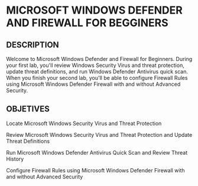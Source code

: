 # MICROSOFT WINDOWS DEFENDER AND FIREWALL FOR BEGGINERS
<h2>DESCRIPTION</h2>
<a>Welcome to Microsoft Windows Defender and Firewall for Beginners. During your first lab, you'll review Windows Security Virus and threat protection, update threat definitions, and run Windows Defender Antivirus quick scan. When you finish your second lab, you'll be able to configure Firewall Rules using Microsoft Windows Defender Firewall with and without Advanced Security.</a>

<h2>OBJETIVES</h2>
Locate Microsoft Windows Security Virus and Threat Protection

Review Microsoft Windows Security Virus and Threat Protection and Update Threat Definitions

Run Microsoft Windows Defender Antivirus Quick Scan and Review Threat History

Configure Firewall Rules using Microsoft Windows Defender Firewall with and without Advanced Security




